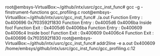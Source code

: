 root@embsys-VirtualBox:~/github/intx/usrc/gcc_inst_func# gcc  -g -finstrument-functions  gcc_profiling.c
root@embsys-VirtualBox:~/github/intx/usrc/gcc_inst_func# ./a.out
Function Entry : 0x400696 0x7f03592f1830
Function Entry : 0x4005d6 0x4006ba
Inside foo!
Function Exit : 0x4005d6 0x4006ba
Function Entry : 0x400609 0x4006c4
Inside boo!
Function Exit : 0x400609 0x4006c4
Function Exit : 0x400696 0x7f03592f1830
root@embsys-VirtualBox:~/github/intx/usrc/gcc_inst_func# addr2line -e a.out 0x400609
/home/embsys/github/intx/usrc/gcc_inst_func/gcc_profiling.c:12

